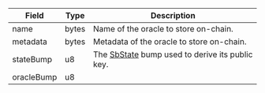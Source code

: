 | Field      | Type  | Description                                                                     |
| ---------- | ----- | ------------------------------------------------------------------------------- |
| name       | bytes | Name of the oracle to store on-chain.                                           |
| metadata   | bytes | Metadata of the oracle to store on-chain.                                       |
| stateBump  | u8    | The [SbState](/solana/idl/accounts/sbstate) bump used to derive its public key. |
| oracleBump | u8    |                                                                                 |
